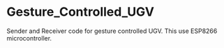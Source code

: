 # Gesture_Controlled_UGV
Sender and Receiver code for gesture controlled UGV. This use ESP8266 microcontroller.
